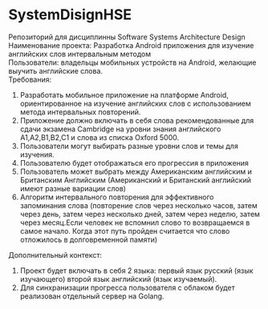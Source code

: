 # SystemDisignHSE
Репозиторий для дисциплинны Software Systems Architecture Design<br>
Наименование проекта:	Разработка Android приложения для изучение английских слов интервальным методом<br>
Пользователи: владельцы мобильных устройств на Android, желающие выучить английские слова.<br>
Требования:
1. Разработать мобильное приложение на платформе Android, ориентированное на изучение английских слов с использованием метода интервальных повторений.
2. Приложение должно включать в себя слова рекомендованные для сдачи экзамена Cambridge на уровни знания английского A1,A2,B1,B2,C1 и слова из списка Oxford 5000.
3. Пользователи могут выбирать разные уровни слов и темы для изучения.
4. Пользователю будет отображаться его прогрессия в приложения
5. Пользователь может выбрать между Американским английским и Британским Английским (Американский и Британский английский имеют разные вариации слов)
6. Алгоритм интервального повторения для эффективного запоминания слова (повторение слов через несколько часов, затем через день, затем через несколько дней, затем через неделю, затем через месяц.Если человек не вспомнил слово то возвращаемся в самое начало. Когда этот путь пройден считается что слово отложилось в долговременной памяти)<br>

Дополнительный контекст:
1. Проект будет включать в себя 2 языка: первый язык русский (язык изучающего) второй язык английский (язык изучаемый).
2. Для синхранизации прогресса пользователя с облаком будет реализован отдельный сервер на Golang.



